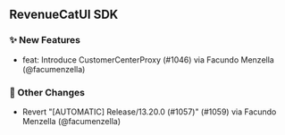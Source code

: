 ## RevenueCatUI SDK
### ✨ New Features
* feat: Introduce CustomerCenterProxy (#1046) via Facundo Menzella (@facumenzella)

### 🔄 Other Changes
* Revert "[AUTOMATIC] Release/13.20.0 (#1057)" (#1059) via Facundo Menzella (@facumenzella)
